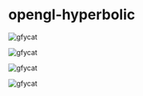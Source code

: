 # opengl-hyperbolic

![gfycat](https://thumbs.gfycat.com/PlasticUnsungBobolink-size_restricted.gif)

![gfycat](https://thumbs.gfycat.com/RashFirmChuckwalla-size_restricted.gif)

![gfycat](https://thumbs.gfycat.com/GoodnaturedMasculineInvisiblerail-size_restricted.gif)

![gfycat](https://thumbs.gfycat.com/ConstantImperfectFlyingsquirrel-size_restricted.gif)
